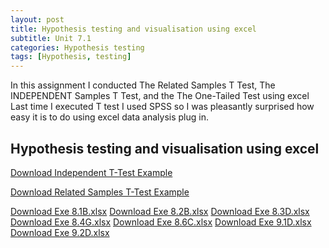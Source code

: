 ```yaml
---
layout: post
title: Hypothesis testing and visualisation using excel
subtitle: Unit 7.1
categories: Hypothesis testing
tags: [Hypothesis, testing]
---
```


In this assignment I conducted The Related Samples T Test, The INDEPENDENT Samples T Test, and the The One-Tailed Test using excel
Last time I executed T test I used SPSS so I was pleasantly surprised how easy it is to do using excel data analysis plug in. 

## Hypothesis testing and visualisation using excel 

[Download Independent T-Test Example](/assets/Independent_T_testExa%207.6B.xlsx)

[Download Related Samples T-Test Example](/assets/The%20Related%20Samples%20T%20Test%20Exa%207.4F.xlsx)

[Download Exe 8.1B.xlsx](/assets/Exe%208.1B.xlsx)
[Download Exe 8.2B.xlsx](/assets/Exe%208.2B.xlsx)
[Download Exe 8.3D.xlsx](/assets/Exe%208.3D.xlsx)
[Download Exe 8.4G.xlsx](/assets/Exe%208.4G.xlsx)
[Download Exe 8.6C.xlsx](/assets/Exe%208.6C.xlsx)
[Download Exe 9.1D.xlsx](/assets/Exe%209.1D.xlsx)
[Download Exe 9.2D.xlsx](/assets/Exe%209.2D.xlsx)

